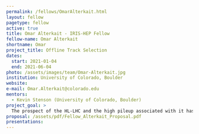 ```yaml
---
permalink: /fellows/OmarAlterkait.html
layout: fellow
pagetype: fellow
active: true
title: Omar Alterkait - IRIS-HEP Fellow
fellow-name: Omar Alterkait
shortname: Omar
project_title: Offline Track Selection
dates:
  start: 2021-01-04
  end: 2021-06-04
photo: /assets/images/team/Omar-Alterkait.jpg
institution: University of Colorado, Boulder
website:
e-mail: Omar.Alterkait@colorado.edu
mentors:
  - Kevin Stenson (University of Colorado, Boulder)
project_goal: >
  The prospect of the HL-LHC and the high pileup associated with it has made track reconstruction much more challenging. Following track reconstruction, an oﬄine algorithm that is able to distinguish real tracks (tracks associated with a single charged particle) from fake tracks (tracks not associated with a single charged particle) is beneﬁcial. The CMS software contains a DNN for this task; however, this is based on the current detector. For the phase 2 upgrade of the CMS detector, the outer tracker is quite diﬀerent which means that this task needs to be reevaluated. The goal of my project is to develop a more eﬃcient post track reconstruction algorithm using deep learning to classify reconstructed tracks as either real or fake.
proposal: /assets/pdf/Fellow_Alterkait_Proposal.pdf
presentations:
---
```

